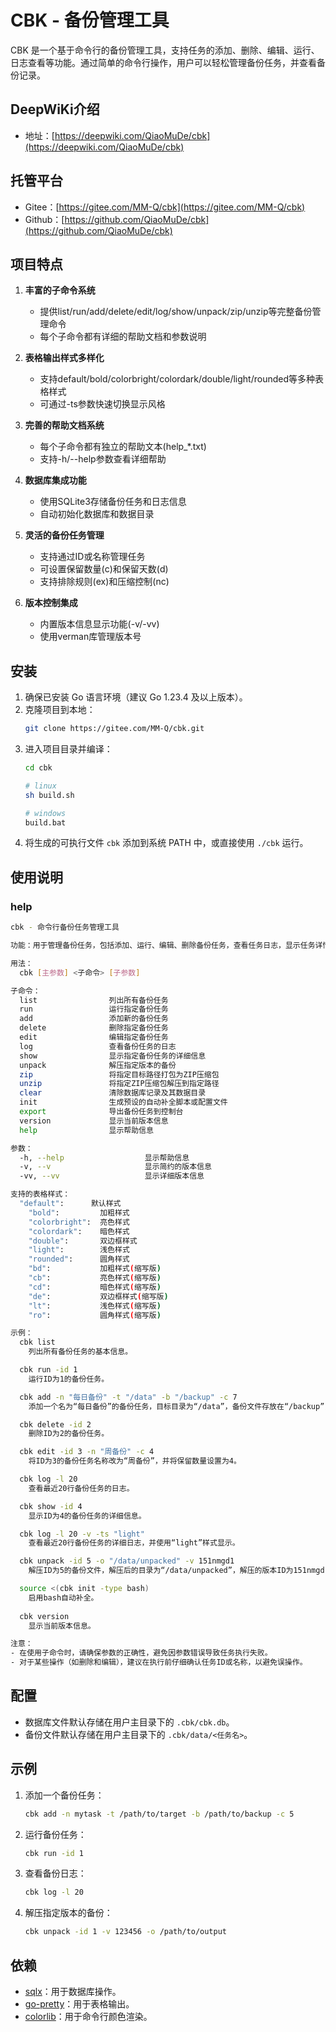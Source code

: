 # CBK - 备份管理工具

CBK 是一个基于命令行的备份管理工具，支持任务的添加、删除、编辑、运行、日志查看等功能。通过简单的命令行操作，用户可以轻松管理备份任务，并查看备份记录。

## DeepWiKi介绍

- 地址：[https://deepwiki.com/QiaoMuDe/cbk](https://deepwiki.com/QiaoMuDe/cbk)

## 托管平台

- Gitee：[https://gitee.com/MM-Q/cbk](https://gitee.com/MM-Q/cbk)
- Github：[https://github.com/QiaoMuDe/cbk](https://github.com/QiaoMuDe/cbk)

## 项目特点

1. **丰富的子命令系统**
   - 提供list/run/add/delete/edit/log/show/unpack/zip/unzip等完整备份管理命令
   - 每个子命令都有详细的帮助文档和参数说明

2. **表格输出样式多样化**
   - 支持default/bold/colorbright/colordark/double/light/rounded等多种表格样式
   - 可通过-ts参数快速切换显示风格

3. **完善的帮助文档系统**
   - 每个子命令都有独立的帮助文本(help_*.txt)
   - 支持-h/--help参数查看详细帮助

4. **数据库集成功能**
   - 使用SQLite3存储备份任务和日志信息
   - 自动初始化数据库和数据目录

5. **灵活的备份任务管理**
   - 支持通过ID或名称管理任务
   - 可设置保留数量(c)和保留天数(d)
   - 支持排除规则(ex)和压缩控制(nc)

6. **版本控制集成**
   - 内置版本信息显示功能(-v/-vv)
   - 使用verman库管理版本号

## 安装

1. 确保已安装 Go 语言环境（建议 Go 1.23.4 及以上版本）。
2. 克隆项目到本地：
   ```bash
   git clone https://gitee.com/MM-Q/cbk.git
   ```
3. 进入项目目录并编译：
   ```bash
   cd cbk
   
   # linux
   sh build.sh
   
   # windows
   build.bat
   ```
4. 将生成的可执行文件 `cbk` 添加到系统 PATH 中，或直接使用 `./cbk` 运行。

## 使用说明

### help
```bash
cbk - 命令行备份任务管理工具

功能：用于管理备份任务，包括添加、运行、编辑、删除备份任务，查看任务日志，显示任务详情等。

用法：
  cbk [主参数] <子命令> [子参数]

子命令：
  list                列出所有备份任务
  run                 运行指定备份任务
  add                 添加新的备份任务
  delete              删除指定备份任务
  edit                编辑指定备份任务
  log                 查看备份任务的日志
  show                显示指定备份任务的详细信息
  unpack              解压指定版本的备份
  zip                 将指定目标路径打包为ZIP压缩包
  unzip               将指定ZIP压缩包解压到指定路径
  clear               清除数据库记录及其数据目录
  init                生成预设的自动补全脚本或配置文件
  export              导出备份任务到控制台
  version             显示当前版本信息
  help                显示帮助信息

参数：
  -h, --help                  显示帮助信息
  -v, --v                     显示简约的版本信息 
  -vv, --vv                   显示详细版本信息

支持的表格样式：
  "default":      默认样式
	"bold":         加粗样式
	"colorbright":  亮色样式
	"colordark":    暗色样式
	"double":       双边框样式
	"light":        浅色样式
	"rounded":      圆角样式
	"bd":           加粗样式(缩写版)
	"cb":           亮色样式(缩写版)
	"cd":           暗色样式(缩写版)
	"de":           双边框样式(缩写版)
	"lt":           浅色样式(缩写版)
	"ro":           圆角样式(缩写版)

示例：
  cbk list
    列出所有备份任务的基本信息。

  cbk run -id 1
    运行ID为1的备份任务。

  cbk add -n "每日备份" -t "/data" -b "/backup" -c 7
    添加一个名为“每日备份”的备份任务，目标目录为“/data”，备份文件存放在“/backup”，保留最近7个备份。

  cbk delete -id 2
    删除ID为2的备份任务。

  cbk edit -id 3 -n "周备份" -c 4
    将ID为3的备份任务名称改为“周备份”，并将保留数量设置为4。

  cbk log -l 20
    查看最近20行备份任务的日志。

  cbk show -id 4
    显示ID为4的备份任务的详细信息。

  cbk log -l 20 -v -ts "light"
    查看最近20行备份任务的详细日志，并使用“light”样式显示。

  cbk unpack -id 5 -o "/data/unpacked" -v 151nmgd1
    解压ID为5的备份文件，解压后的目录为“/data/unpacked”，解压的版本ID为151nmgd1。

  source <(cbk init -type bash)
    启用bash自动补全。
  
  cbk version
    显示当前版本信息。

注意：
- 在使用子命令时，请确保参数的正确性，避免因参数错误导致任务执行失败。
- 对于某些操作（如删除和编辑），建议在执行前仔细确认任务ID或名称，以避免误操作。
```

## 配置

- 数据库文件默认存储在用户主目录下的 `.cbk/cbk.db`。
- 备份文件默认存储在用户主目录下的 `.cbk/data/<任务名>`。

## 示例

1. 添加一个备份任务：
   ```bash
   cbk add -n mytask -t /path/to/target -b /path/to/backup -c 5
   ```

2. 运行备份任务：
   ```bash
   cbk run -id 1
   ```

3. 查看备份日志：
   ```bash
   cbk log -l 20
   ```

4. 解压指定版本的备份：
   ```bash
   cbk unpack -id 1 -v 123456 -o /path/to/output
   ```

## 依赖

- [sqlx](https://github.com/jmoiron/sqlx)：用于数据库操作。
- [go-pretty](https://github.com/jedib0t/go-pretty)：用于表格输出。
- [colorlib](https://gitee.com/MM-Q/colorlib)：用于命令行颜色渲染。